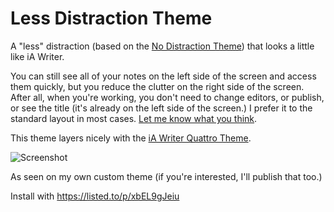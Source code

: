 # Less Distraction Theme

A "less" distraction (based on the [No Distraction Theme](https://standardnotes.org/extensions/no-distraction)) that looks a little like iA Writer. 

You can still see all of your notes on the left side of the screen and access them quickly, but you reduce the clutter on the right side of the screen. After all, when you're working, you don't need to change editors, or publish, or see the title (it's already on the left side of the screen.) I prefer it to the standard layout in most cases. [Let me know what you think](https://github.com/alecstein/sn-less-distraction/issues).

This theme layers nicely with the [iA Writer Quattro Theme](https://github.com/414119/sn-ia-writer-quattro).

![Screenshot](./screenshot.png?raw=true "Less Distraction Theme")

As seen on my own custom theme (if you're interested, I'll publish that too.)

Install with https://listed.to/p/xbEL9gJeiu

